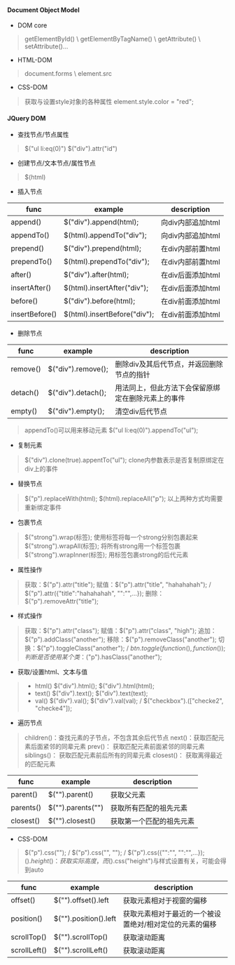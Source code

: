 #### Document Object Model

- DOM core
>getElementById() \ getElementByTagName() \ getAttribute() \ setAttribute()...

- HTML-DOM
>document.forms \ element.src

- CSS-DOM
>获取与设置style对象的各种属性
>element.style.color =  "red";

#### JQuery DOM

- 查找节点/节点属性
>$("ul li:eq(0)")
>$("div").attr("id")

- 创建节点/文本节点/属性节点
>$(html)

- 插入节点

func | example | description
---|---|---
append() | $("div").append(html); | 向div内部追加html
appendTo() | $(html).appendTo("div"); | 向div内部追加html
prepend() | $("div").prepend(html); | 在div内部前置html
prependTo() | $(html).prependTo("div"); | 在div内部前置html
after() | $("div").after(html); | 在div后面添加html
insertAfter() | $(html).insertAfter("div"); | 在div后面添加html
before() | $("div").before(html); | 在div前面添加html
insertBefore() | $(html).insertBefore("div"); | 在div前面添加html

- 删除节点

func | example | description
---|---|---
remove() | $("div").remove(); | 删除div及其后代节点，并返回删除节点的指针
detach() | $("div").detach(); | 用法同上，但此方法下会保留原绑定在删除元素上的事件
empty() | $("div").empty(); | 清空div后代节点

>appendTo()可以用来移动元素
>$("ul li:eq(0)").appendTo("ul");

- 复制元素
>$("div").clone(true).appentTo("ul");
>clone内参数表示是否复制原绑定在div上的事件

- 替换节点
>$("p").replaceWith(html); 
>$(html).replaceAll("p");
>以上两种方式均需要重新绑定事件

- 包裹节点
>$("strong").wrap(标签); 使用标签将每一个strong分别包裹起来
>$("strong").wrapAll(标签); 将所有strong用一个标签包裹
>$("strong").wrapInner(标签); 用标签包裹strong的后代元素

- 属性操作
>获取：$("p").attr("title");
>赋值：$("p").attr("title", "hahahahah"); / $("p").attr({"title":"hahahahah", "":"",...});
>删除：$("p").removeAttr("title");

- 样式操作
> 获取：$("p").attr("class");
> 赋值：$("p").attr("class", "high");
> 追加：$("p").addClass("another");
> 移除：$("p").removeClass("another");
> 切换：$("p").toggleClass("another"); / $btn.toggle(function(){},function(){});
> 判断是否使用某个类：$("p").hasClass("another");

- 获取/设置html、文本与值
> - html()
>$("div").html();
>$("div").html(html);
> - text()
>$("div").text();
>$("div").text(text);
> - val()
>$("div").val();
>$("div").val(val); / $("checkbox").(["checke2", "checke4"]);

- 遍历节点
>children()：查找元素的子节点，不包含其余后代节点
>next()：获取匹配元素后面紧邻的同辈元素
>prev()： 获取匹配元素前面紧邻的同辈元素
>siblings()： 获取匹配元素前后所有的同辈元素
>closest()： 获取离得最近的匹配元素

func | example | description
---|---|---
parent() | $("").parent() | 获取父元素
parents() | $("").parents("") | 获取所有匹配的祖先元素
closest() | $("").closest() | 获取第一个匹配的祖先元素

- CSS-DOM
>$("p").css(""); / $("p").css("", ""); / $("p").css({"":"", "":"",...});
>$().height()：获取实际高度，而$().css("height")与样式设置有关，可能会得到auto

func | example | description
---|---|---
offset() | $("").offset().left | 获取元素相对于视窗的偏移
position() | $("").position().left | 获取元素相对于最近的一个被设置绝对/相对定位的元素的偏移
scrollTop() | $("").scrollTop() | 获取滚动距离
scrollLeft() | $("").scrollLeft() | 获取滚动距离
